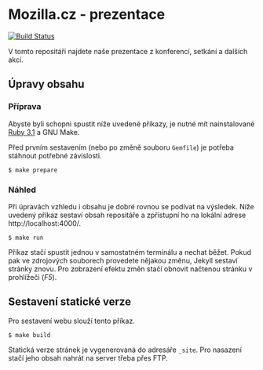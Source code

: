 # Mozilla.cz - prezentace

[![Build Status](https://github.com/MozillaCZ/prezentace/actions/workflows/build.yml/badge.svg?branch=master)](https://github.com/MozillaCZ/prezentace/actions)

V tomto repositáři najdete naše prezentace z konferencí, setkání a dalších akcí.

## Úpravy obsahu

### Příprava
Abyste byli schopni spustit níže uvedené příkazy, je nutné mít nainstalované [Ruby 3.1](https://www.ruby-lang.org/en/documentation/installation/) a GNU Make.

Před prvním sestavením (nebo po změně souboru `Gemfile`) je potřeba stáhnout potřebné závislosti.
```
$ make prepare
```

### Náhled
Při úpravách vzhledu i obsahu je dobré rovnou se podívat na výsledek. Níže uvedený příkaz sestaví obsah repositáře a zpřístupní ho na lokální adrese http://localhost:4000/.
```
$ make run
```
Příkaz stačí spustit jednou v samostatném terminálu a nechat běžet. Pokud pak ve zdrojových souborech provedete nějakou změnu, Jekyll sestaví stránky znovu. Pro zobrazení efektu změn stačí obnovit načtenou stránku v prohlížeči (*F5*).

## Sestavení statické verze
Pro sestavení webu slouží tento příkaz.
```
$ make build
```
Statická verze stránek je vygenerovaná do adresáře `_site`. Pro nasazení stačí jeho obsah nahrát na server třeba přes FTP.
